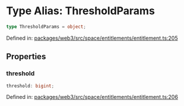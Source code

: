 # Type Alias: ThresholdParams

```ts
type ThresholdParams = object;
```

Defined in: [packages/web3/src/space/entitlements/entitlement.ts:205](https://github.com/towns-protocol/towns/blob/0db1fd0ac7258e8db8cedfb6183e8eade8284fa1/packages/web3/src/space/entitlements/entitlement.ts#L205)

## Properties

### threshold

```ts
threshold: bigint;
```

Defined in: [packages/web3/src/space/entitlements/entitlement.ts:206](https://github.com/towns-protocol/towns/blob/0db1fd0ac7258e8db8cedfb6183e8eade8284fa1/packages/web3/src/space/entitlements/entitlement.ts#L206)
